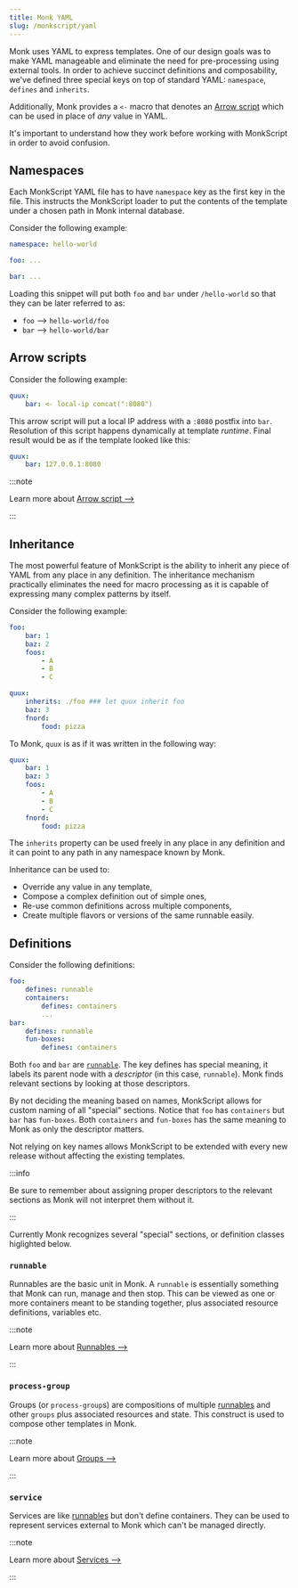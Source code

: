 ```yaml
---
title: Monk YAML
slug: /monkscript/yaml
---
```


Monk uses YAML to express templates. One of our design goals was to make YAML manageable and eliminate the need for pre-processing using external tools. In order to achieve succinct definitions and composability, we've defined three special keys on top of standard YAML: `namespace`, `defines` and `inherits`.

Additionally, Monk provides a `<-` macro that denotes an [Arrow script](./scripting) which can be used in place of _any_ value in YAML.

It's important to understand how they work before working with MonkScript in order to avoid confusion.

## Namespaces

Each MonkScript YAML file has to have `namespace` key as the first key in the file. This instructs the MonkScript loader to put the contents of the template under a chosen path in Monk internal database.

Consider the following example:

```yaml linenums="1"
namespace: hello-world

foo: ...

bar: ...
```

Loading this snippet will put both `foo` and `bar` under `/hello-world` so that they can be later referred to as:

-   `foo` --> `hello-world/foo`
-   `bar` --> `hello-world/bar`

## Arrow scripts

Consider the following example:

```yaml linenums="1"
quux:
    bar: <- local-ip concat(":8080")
```

This arrow script will put a local IP address with a `:8080` postfix into `bar`. Resolution of this script happens dynamically at template _runtime_. Final result would be as if the template looked like this:

```yaml linenums="1"
quux:
    bar: 127.0.0.1:8080
```

:::note

Learn more about [Arrow script -->](./scripting)

:::

## Inheritance

The most powerful feature of MonkScript is the ability to inherit any piece of YAML from any place in any definition. The inheritance mechanism practically eliminates the need for macro processing as it is capable of expressing many complex patterns by itself.

Consider the following example:

```yaml linenums="1"
foo:
    bar: 1
    baz: 2
    foos:
        - A
        - B
        - C

quux:
    inherits: ./foo ### let quux inherit foo
    baz: 3
    fnord:
        food: pizza
```

To Monk, `quux` is as if it was written in the following way:

```yaml linenums="1"
quux:
    bar: 1
    baz: 3
    foos:
        - A
        - B
        - C
    fnord:
        food: pizza
```

The `inherits` property can be used freely in any place in any definition and it can point to any path in any namespace known by Monk.

Inheritance can be used to:

-   Override any value in any template,
-   Compose a complex definition out of simple ones,
-   Re-use common definitions across multiple components,
-   Create multiple flavors or versions of the same runnable easily.

## Definitions

Consider the following definitions:

```yaml linenums="1"
foo:
    defines: runnable
    containers:
        defines: containers
        ...
bar:
    defines: runnable
    fun-boxes:
        defines: containers
```

Both `foo` and `bar` are [`runnable`](#runnable). The key defines has special meaning, it labels its parent node with a _descriptor_ (in this case, `runnable`). Monk finds relevant sections by looking at those descriptors.

By not deciding the meaning based on names, MonkScript allows for custom naming of all "special" sections. Notice that `foo` has `containers` but `bar` has `fun-boxes`. Both `containers` and `fun-boxes` has the same meaning to Monk as only the descriptor matters.

Not relying on key names allows MonkScript to be extended with every new release without affecting the existing templates.

:::info

Be sure to remember about assigning proper descriptors to the relevant sections as Monk will not interpret them without it.

:::

Currently Monk recognizes several "special" sections, or definition classes higlighted below.

### `runnable`

Runnables are the basic unit in Monk. A `runnable` is essentially something that Monk can run, manage and then stop. This can be viewed as one or more containers meant to be standing together, plus associated resource definitions, variables etc.

:::note

Learn more about [Runnables -->](./yaml/runnables)

:::

### `process-group`

Groups (or `process-group`s) are compositions of multiple [runnables](#runnable) and other `groups` plus associated resources and state. This construct is used to compose other templates in Monk.

:::note

Learn more about [Groups -->](./yaml/groups)

:::
### `service`

Services are like [runnables](#runnable) but don't define containers. They can be used to represent services external to Monk which can't be managed directly.

:::note

Learn more about [Services -->](./yaml/services)

:::